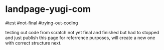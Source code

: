 # landpage-yugi-com
#test #not-final #trying-out-coding

testing out code from scratch not yet final and finished but had to stopped and just publish this page for referrence purposes, will create a new one with correct structure next.
